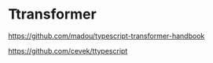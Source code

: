 # Ttransformer

https://github.com/madou/typescript-transformer-handbook 

https://github.com/cevek/ttypescript
